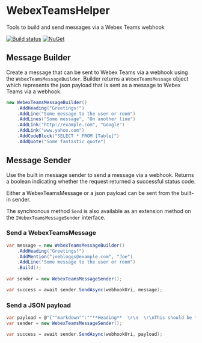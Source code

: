 # WebexTeamsHelper
Tools to build and send messages via a Webex Teams webhook

[![Build status](https://ci.appveyor.com/api/projects/status/y827com47vmmc66e?svg=true)](https://ci.appveyor.com/project/hjbwallace/webexteamshelper)
[![NuGet](https://img.shields.io/nuget/v/WebexTeamsHelper.svg)](https://www.nuget.org/packages/WebexTeamsHelper/)

## Message Builder

Create a message that can be sent to Webex Teams via a webhook using the `WebexTeamsMessageBuilder`. Builder returns a `WebexTeamsMessage` object which represents the json payload that is sent as a message to Webex Teams via a webhook.

```c#
new WebexTeamsMessageBuilder()
	.AddHeading("Greetings!")
	.AddLine("Some message to the user or room")
	.AddLines("Some message", "On another line")
	.AddLink("http://example.com", "Google")
	.AddLink("www.yahoo.com")
	.AddCodeBlock("SELECT * FROM [Table]")
	.AddQuote("Some fantastic quote")
```

## Message Sender

Use the built in message sender to send a message via a webhook. Returns a boolean indicating whether the request returned a successful status code. 

Either a WebexTeamsMessage or a json payload can be sent from the built-in sender.

The synchronous method `Send` is also available as an extension method on the `IWebexTeamsMessageSender` interface.

### Send a WebexTeamsMessage

```c#
var message = new WebexTeamsMessageBuilder()
	.AddHeading("Greetings!")
	.AddMention("joebloggs@example.com", "Joe")
	.AddLine("Some message to the user or room")
	.Build();
	
var sender = new WebexTeamsMessageSender();

var success = await sender.SendAsync(webhookUri, message);
```

### Send a JSON payload

```c#
var payload = @"{""markdown"":""**Heading**  \r\n  \r\nThis should be *emphasised* as it is important""}";
var sender = new WebexTeamsMessageSender();

var success = await sender.SendAsync(webhookUri, payload);
```
